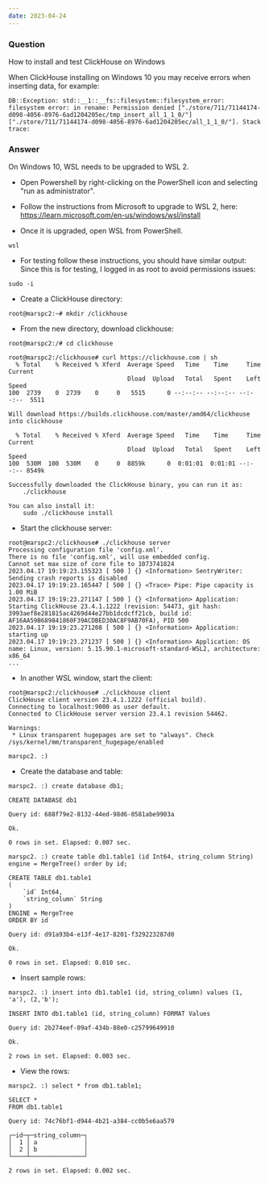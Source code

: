 ```yaml
---
date: 2023-04-24
---
```


### Question

How to install and test ClickHouse on Windows

When ClickHouse installing on Windows 10 you may receive errors when inserting data, for example:
```
DB::Exception: std::__1::__fs::filesystem::filesystem_error: filesystem error: in rename: Permission denied ["./store/711/71144174-d098-4056-8976-6ad1204205ec/tmp_insert_all_1_1_0/"] ["./store/711/71144174-d098-4056-8976-6ad1204205ec/all_1_1_0/"]. Stack trace:
```

### Answer

On Windows 10, WSL needs to be upgraded to WSL 2.
- Open Powershell by right-clicking on the PowerShell icon and selecting "run as administrator".

- Follow the instructions from Microsoft to upgrade to WSL 2, here:
https://learn.microsoft.com/en-us/windows/wsl/install

- Once it is upgraded, open WSL from PowerShell.
```
wsl
```
- For testing follow these instructions, you should have similar output:
Since this is for testing, I logged in as root to avoid permissions issues:
```
sudo -i
```
- Create a ClickHouse directory:
```
root@marspc2:~# mkdir /clickhouse
```

- From the new directory, download clickhouse:
```
root@marspc2:/# cd clickhouse

root@marspc2:/clickhouse# curl https://clickhouse.com | sh
  % Total    % Received % Xferd  Average Speed   Time    Time     Time  Current
                                 Dload  Upload   Total   Spent    Left  Speed
100  2739    0  2739    0     0   5515      0 --:--:-- --:--:-- --:--:--  5511

Will download https://builds.clickhouse.com/master/amd64/clickhouse into clickhouse

  % Total    % Received % Xferd  Average Speed   Time    Time     Time  Current
                                 Dload  Upload   Total   Spent    Left  Speed
100  530M  100  530M    0     0  8859k      0  0:01:01  0:01:01 --:--:-- 8549k

Successfully downloaded the ClickHouse binary, you can run it as:
    ./clickhouse

You can also install it:
    sudo ./clickhouse install
```

- Start the clickhouse server:
```
root@marspc2:/clickhouse# ./clickhouse server
Processing configuration file 'config.xml'.
There is no file 'config.xml', will use embedded config.
Cannot set max size of core file to 1073741824
2023.04.17 19:19:23.155323 [ 500 ] {} <Information> SentryWriter: Sending crash reports is disabled
2023.04.17 19:19:23.165447 [ 500 ] {} <Trace> Pipe: Pipe capacity is 1.00 MiB
2023.04.17 19:19:23.271147 [ 500 ] {} <Information> Application: Starting ClickHouse 23.4.1.1222 (revision: 54473, git hash: 3993aef8e281815ac4269d44e27bb1dcdcff21cb, build id: AF16AA59B689841860F39ACDBED30AC8F9AB70FA), PID 500
2023.04.17 19:19:23.271208 [ 500 ] {} <Information> Application: starting up
2023.04.17 19:19:23.271237 [ 500 ] {} <Information> Application: OS name: Linux, version: 5.15.90.1-microsoft-standard-WSL2, architecture: x86_64
...
```
- In another WSL window, start the client:
```
root@marspc2:/clickhouse# ./clickhouse client
ClickHouse client version 23.4.1.1222 (official build).
Connecting to localhost:9000 as user default.
Connected to ClickHouse server version 23.4.1 revision 54462.

Warnings:
 * Linux transparent hugepages are set to "always". Check /sys/kernel/mm/transparent_hugepage/enabled

marspc2. :)
```

- Create the database and table:
```
marspc2. :) create database db1;

CREATE DATABASE db1

Query id: 688f79e2-8132-44ed-98d6-0581abe9903a

Ok.

0 rows in set. Elapsed: 0.007 sec.

marspc2. :) create table db1.table1 (id Int64, string_column String) engine = MergeTree() order by id;

CREATE TABLE db1.table1
(
    `id` Int64,
    `string_column` String
)
ENGINE = MergeTree
ORDER BY id

Query id: d91a93b4-e13f-4e17-8201-f329223287d0

Ok.

0 rows in set. Elapsed: 0.010 sec.
```

- Insert sample rows:
```
marspc2. :) insert into db1.table1 (id, string_column) values (1, 'a'), (2,'b');

INSERT INTO db1.table1 (id, string_column) FORMAT Values

Query id: 2b274eef-09af-434b-88e0-c25799649910

Ok.

2 rows in set. Elapsed: 0.003 sec.
```

- View the rows:
```
marspc2. :) select * from db1.table1;

SELECT *
FROM db1.table1

Query id: 74c76bf1-d944-4b21-a384-cc0b5e6aa579

┌─id─┬─string_column─┐
│  1 │ a             │
│  2 │ b             │
└────┴───────────────┘

2 rows in set. Elapsed: 0.002 sec.
```


